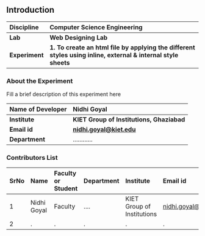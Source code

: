 ## Introduction


<b>Discipline | <b>Computer Science Engineering
:--|:--|
<b> Lab | <b> Web Designing Lab
<b> Experiment|     <b> 1. To create an html file by applying the different styles using inline, external & internal style sheets

### About the Experiment 

Fill a brief description of this experiment here

<b>Name of Developer | <b> Nidhi Goyal
:--|:--|
<b> Institute | <b>  KIET Group of Institutions, Ghaziabad
<b> Email id|     <b>  nidhi.goyal@kiet.edu
<b> Department |  ............

### Contributors List

SrNo | Name | Faculty or Student | Department| Institute | Email id
:--|:--|:--|:--|:--|:--|
1 | Nidhi Goyal | Faculty | .... | KIET Group of Institutions | nidhi.goyal@kiet.edu
2 | . | . | . | . | .
